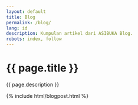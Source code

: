```yaml
---
layout: default
title: Blog
permalink: /blog/
lang: id
description: Kumpulan artikel dari ASIBUKA Blog.
robots: index, follow
---
```

<h1 class="main-heading hide-on-print" id='EmbedTitle'>{{ page.title }}</h1>
<p class='text-center hide-on-print hide-on-embed'>{{ page.description }}</p>
{% include html/blogpost.html %}